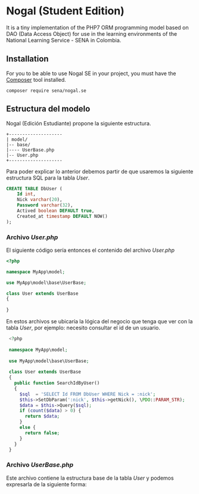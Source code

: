 # Nogal (Student Edition)
It is a tiny implementation of the PHP7 ORM programming model based on DAO (Data Access Object) for use in the learning environments of the National Learning Service - SENA in Colombia.
## Installation
For you to be able to use Nogal SE in your project, you must have the [Composer](https://getcomposer.org/) tool installed.
```console
composer require sena/nogal.se
```
## Estructura del modelo
Nogal (Edición Estudiante) propone la siguiente estructura.
```console
+--------------------
| model/
|-- base/
|---- UserBase.php
|-- User.php
+--------------------
```
Para poder explicar lo anterior debemos partir de que usaremos la siguiente estructura SQL para la tabla _User_.
```sql
CREATE TABLE DbUser (
    Id int,
    Nick varchar(20),
    Password varchar(32),
    Actived boolean DEFAULT true,
    Created_at timestamp DEFAULT NOW()
);
```
### Archivo _User.php_
El siguiente código sería entonces el contenido del archivo _User.php_
```php
<?php

namespace MyApp\model;

use MyApp\model\base\UserBase;

class User extends UserBase
{
  
}
```
En estos archivos se ubicaría la lógica del negocio que tenga que ver con la tabla _User_, por ejemplo: necesito consultar el id de un usuario.
```php
 <?php
 
 namespace MyApp\model;
 
 use MyApp\model\base\UserBase;
 
 class User extends UserBase
 {
   public function SearchIdByUser()
   {
     $sql  = 'SELECT Id FROM DbUser WHERE Nick = :nick';
     $this->SetDbParam(':nick', $this->getNick(), \PDO::PARAM_STR);
     $data = $this->Query($sql);
     if (count($data) > 0) {
       return $data;
     }
     else {
       return false;
     }
   }
 }
```
 ### Archivo _UserBase.php_
 Este archivo contiene la estructura base de la tabla _User_ y podemos expresarla de la siguiente forma:
```php
```
